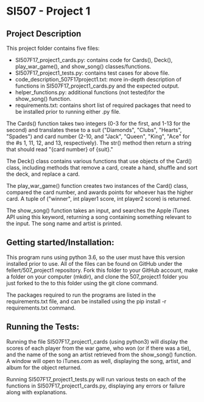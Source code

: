 <h1>SI507 - Project 1</h1>

<h2>Project Description</h2>
  This project folder contains five files:
  <ul>
    <li>SI507F17_project1_cards.py: contains code for Cards(), Deck(),
    play_war_game(), and show_song() classes/functions.
    </li>
    <li>SI507F17_project1_tests.py: contains test cases for above file.
    </li>
    <li>code_description_507F17project1.txt: more in-depth description
    of functions in SI507F17_project1_cards.py and the expected output.
    </li>
    <li>helper_functions.py: additional functions (not tested)for the
    show_song() function.
    </li>
    <li>requirements.txt: contains short list of required packages that
    need to be installed prior to running either .py file.
    </li>
  </ul>

  The Cards() function takes two integers (0-3 for the first, and 1-13 for the
  second) and translates these to a suit ("Diamonds", "Clubs", "Hearts",
  "Spades") and card number (2-10, and "Jack", "Queen", "King", "Ace" for the
  #s 1, 11, 12, and 13, respectively). The str() method then return a string
  that should read "{card number} of {suit}."

  The Deck() class contains various functions that use objects of the Card()
  class, including methods that remove a card, create a hand, shuffle and sort
  the deck, and replace a card.

  The play_war_game() function creates two instances of the Card() class,
  compared the card number, and awards points for whoever has the higher card.
  A tuple of ("winner", int player1 score, int player2 score) is returned.

  The show_song() function takes an input, and searches the Apple iTunes API
  using this keyword, returning a song containing something relevant to the
  input. The song name and artist is printed.


<h2>Getting started/Installation:</h2>
  This program runs using python 3.6, so the user must have this version
  installed prior to use. All of the files can be found on GitHub under
  the fellert/507_project1 repository. Fork this folder to your GitHub account,
  make a folder on your computer (mkdir), and clone the 507_project1 folder you
  just forked to the to this folder using the git clone <url> command.

  The packages required to run the programs are listed in the requirements.txt
  file, and can be installed using the pip install -r requirements.txt command.

<h2>Running the Tests:</h2>
  Running the file SI507F17_project1_cards (using python3) will display the
  scores of each player from the war game, who won (or if there was
  a tie), and the name of the song an artist retrieved from the show_song()
  function. A window will open to iTunes.com as well, displaying the
  song, artist, and album for the object returned.

  Running SI507F17_project1_tests.py will run various tests on each of the
  functions in SI507F17_project1_cards.py, displaying any errors or failure
  along with explanations.
